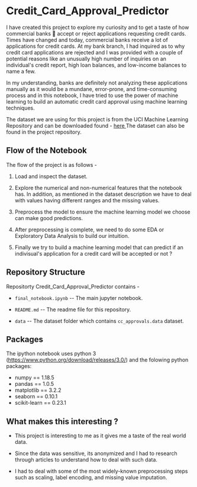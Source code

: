 # Credit_Card_Approval_Predictor

I have created this project to explore my curiosity and to get a taste of how commercial banks 🏦 accept or reject applications requesting credit cards. Times have changed and today, commercial banks receive a lot of applications for credit cards. At my bank branch, I had inquired as to why credit card applications are rejected and I was provided with a couple of potential reasons like an unusually high number of inquiries on an individual's credit report, high loan balances, and low-income balances to name a few.     

In my understanding, banks are definitely not analyzing these applications manually as it would be a mundane, error-prone, and time-consuming process and in this notebook, I have tried to use the power of machine learning to build an automatic credit card approval using machine learning techniques.   

The dataset we are using for this project is from the UCI Machine Learning Repository and can be downloaded found - <a href = "http://archive.ics.uci.edu/ml/datasets/credit+approval">here </a> The dataset can also be found in the project repository.

## Flow of the Notebook

The flow of the project is as follows -

1. Load and inspect the dataset.  

2. Explore the numerical and non-numerical features that the notebook has. In addition, as mentioned in the dataset description we have to deal with values having different ranges and the missing values.  

3. Preprocess the model to ensure the machine learning model we choose can make good predictions.       

4. After preprocessing is complete, we need to do some EDA or Exploratory Data Analysis to build our intuition.    

5. Finally we try to build a machine learning model that can predict if an indivisual's application for a credit card will be accepted or not ?

## Repository Structure 

Repositorty Credit_Card_Approval_Predictor contains - 

* <code>final_notebook.ipynb</code> -- The main jupyter notebook.    

* <code>README.md</code>  -- The readme file for this repository.   

* <code>data</code> -- The dataset folder which contains <code>cc_approvals.data</code> dataset.    
	     
## Packages   

The ipython notebook uses python 3 (https://www.python.org/download/releases/3.0/) and the folowing python packages: 

* numpy == 1.18.5     
* pandas == 1.0.5        
* matplotlib == 3.2.2      
* seaborn == 0.10.1      
* scikit-learn == 0.23.1         

## What makes this interesting ?        

* This project is interesting to me as it gives me a taste of the real world data. 

* Since the data was sensitive, its anonymized and I had to research through articles to understand how to deal with such data.   

* I had to deal with some of the most widely-known preprocessing steps such as scaling, label encoding, and missing value imputation.    



